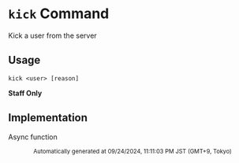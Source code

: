# `kick` Command

Kick a user from the server

## Usage

```
kick <user> [reason]
```


**Staff Only**

## Implementation

Async function

<div align="center"><sub>Automatically generated at 09/24/2024, 11:11:03 PM JST (GMT+9, Tokyo)</sub></div>